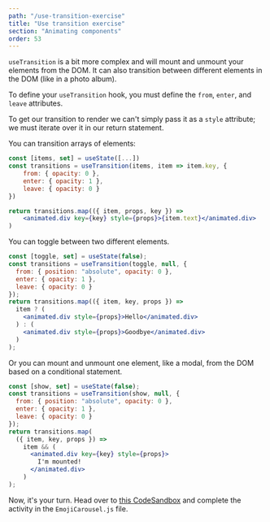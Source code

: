 ```yaml
---
path: "/use-transition-exercise"
title: "Use transition exercise"
section: "Animating components"
order: 53
---
```


`useTransition` is a bit more complex and will mount and unmount your elements from the DOM. It can also transition between different elements in the DOM (like in a photo album).

To define your `useTransition` hook, you must define the `from`, `enter`, and `leave` attributes.

To get our transition to render we can't simply pass it as a `style` attribute; we must iterate over it in our return statement.

You can transition arrays of elements:

```jsx
const [items, set] = useState([...])
const transitions = useTransition(items, item => item.key, {
	from: { opacity: 0 },
	enter: { opacity: 1 },
	leave: { opacity: 0 }
})

return transitions.map(({ item, props, key }) =>
	<animated.div key={key} style={props}>{item.text}</animated.div>
)
```

You can toggle between two different elements.

```jsx
const [toggle, set] = useState(false);
const transitions = useTransition(toggle, null, {
  from: { position: "absolute", opacity: 0 },
  enter: { opacity: 1 },
  leave: { opacity: 0 }
});
return transitions.map(({ item, key, props }) =>
  item ? (
    <animated.div style={props}>Hello</animated.div>
  ) : (
    <animated.div style={props}>Goodbye</animated.div>
  )
);
```

Or you can mount and unmount one element, like a modal, from the DOM based on a conditional statement.

```jsx
const [show, set] = useState(false);
const transitions = useTransition(show, null, {
  from: { position: "absolute", opacity: 0 },
  enter: { opacity: 1 },
  leave: { opacity: 0 }
});
return transitions.map(
  ({ item, key, props }) =>
    item && (
      <animated.div key={key} style={props}>
        I'm mounted!
      </animated.div>
    )
);
```

Now, it's your turn. Head over to [this CodeSandbox](https://codesandbox.io/s/reverent-currying-fbhix?fontsize=14&hidenavigation=1&theme=dark) and complete the activity in the `EmojiCarousel.js` file.

